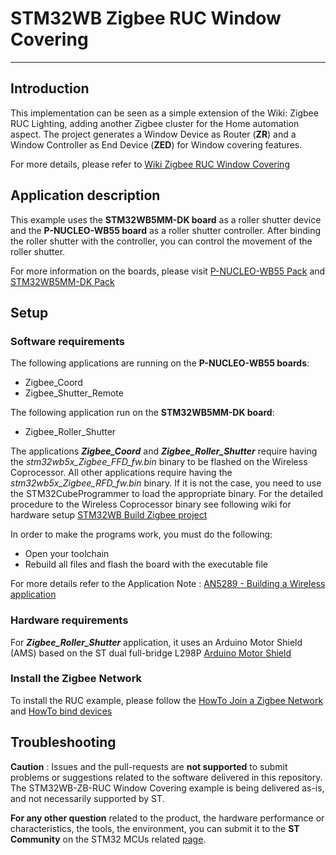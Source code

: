 # **STM32WB Zigbee RUC Window Covering**

***

## Introduction

This implementation can be seen as a simple extension of the Wiki: Zigbee RUC Lighting, adding another Zigbee cluster for the Home automation aspect.
The project generates a Window Device as Router (**ZR**) and a Window Controller as End Device (**ZED**) for Window covering features.


For more details, please refer to [Wiki Zigbee RUC Window Covering](https://wiki.st.com/stm32mcu/wiki/Connectivity:Zigbee_Realistic_Use_Case_Window_Covering)

## Application description

This example uses the **STM32WB5MM-DK board** as a roller shutter device and the **P-NUCLEO-WB55 board** as a roller shutter controller.
After binding the roller shutter with the controller, you can control the movement of the roller shutter.

For more information on the boards, please visit [P-NUCLEO-WB55 Pack](https://www.st.com/en/evaluation-tools/p-nucleo-wb55.html) and [STM32WB5MM-DK Pack](https://www.st.com/en/evaluation-tools/stm32wb5mm-dk.html)

## Setup

### Software requirements

The following applications are running on the **P-NUCLEO-WB55 boards**:

- Zigbee_Coord
- Zigbee_Shutter_Remote

The following application run on the **STM32WB5MM-DK board**:

- Zigbee_Roller_Shutter

The applications ***Zigbee_Coord*** and ***Zigbee_Roller_Shutter*** require having the *stm32wb5x_Zigbee_FFD_fw.bin* binary to be flashed on the Wireless Coprocessor. All other applications require having the *stm32wb5x_Zigbee_RFD_fw.bin* binary. If it is not the case, you need to use the STM32CubeProgrammer to load the appropriate binary.
For the detailed procedure to the Wireless Coprocessor binary see following wiki for hardware setup [STM32WB Build Zigbee project](https://wiki.st.com/stm32mcu/wiki/Connectivity:STM32WB_Build_Zigbee_Project)

In order to make the programs work, you must do the following:

- Open your toolchain
- Rebuild all files and flash the board with the executable file

For more details refer to the Application Note :  [AN5289 - Building a Wireless application](https://www.st.com/resource/en/application_note/an5289-how-to-build-wireless-applications-with-stm32wb-mcus-stmicroelectronics.pdf)

### Hardware requirements

For ***Zigbee_Roller_Shutter*** application, it uses an Arduino Motor Shield (AMS) based on the ST dual full-bridge L298P [Arduino Motor Shield](https://docs.arduino.cc/hardware/motor-shield-rev3/)

### Install the Zigbee Network

To install the RUC example, please follow the [HowTo Join a Zigbee Network](https://wiki.st.com/stm32mcu/wiki/Connectivity:Introduction_to_Zigbee_Realistic_Use_Case#HowTo_Join_Zigbee_Network) and [HowTo bind devices](https://wiki.st.com/stm32mcu/wiki/Connectivity:Introduction_to_Zigbee_Realistic_Use_Case#HowTo_bind_devices)

## Troubleshooting

**Caution** : Issues and the pull-requests are **not supported** to submit problems or suggestions related to the software delivered in this repository. The STM32WB-ZB-RUC Window Covering example is being delivered as-is, and not necessarily supported by ST.

**For any other question** related to the product, the hardware performance or characteristics, the tools, the environment, you can submit it to the **ST Community** on the STM32 MCUs related [page](https://community.st.com/s/topic/0TO0X000000BSqSWAW/stm32-mcus).
